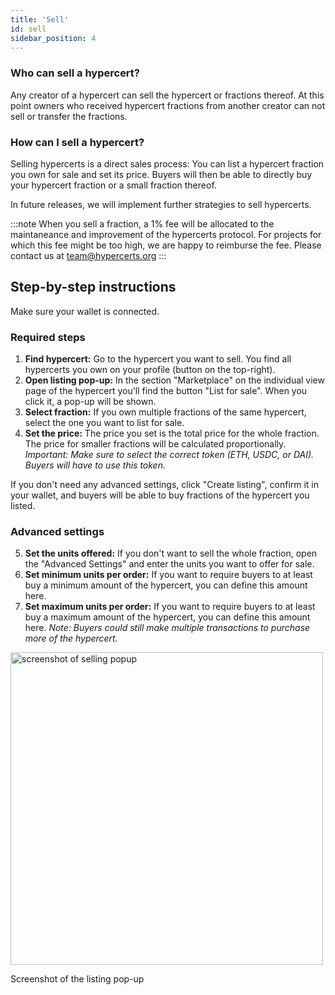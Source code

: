 ```yaml
---
title: 'Sell'
id: sell
sidebar_position: 4
---
```


### Who can sell a hypercert?

Any creator of a hypercert can sell the hypercert or fractions thereof. At this point owners who received hypercert fractions from another creator can not sell or transfer the fractions.

### How can I sell a hypercert?

Selling hypercerts is a direct sales process: You can list a hypercert fraction you own for sale and set its price. Buyers will then be able to directly buy your hypercert fraction or a small fraction thereof.

In future releases, we will implement further strategies to sell hypercerts.

:::note
When you sell a fraction, a 1% fee will be allocated to the maintaneance and improvement of the hypercerts protocol. For projects for which this fee might be too high, we are happy to reimburse the fee. Please contact us at team@hypercerts.org
:::

## Step-by-step instructions

Make sure your wallet is connected.

### Required steps
1. **Find hypercert:** Go to the hypercert you want to sell. You find all hypercerts you own on your profile (button on the top-right).
2. **Open listing pop-up:** In the section "Marketplace" on the individual view page of the hypercert you'll find the button "List for sale". When you click it, a pop-up will be shown.
3. **Select fraction:** If you own multiple fractions of the same hypercert, select the one you want to list for sale.
4. **Set the price:** The price you set is the total price for the whole fraction. The price for smaller fractions will be calculated proportionally. *Important: Make sure to select the correct token (ETH, USDC, or DAI). Buyers will have to use this token.*

If you don't need any advanced settings, click "Create listing", confirm it in your wallet, and buyers will be able to buy fractions of the hypercert you listed.

### Advanced settings

5. **Set the units offered:** If you don't want to sell the whole fraction, open the "Advanced Settings" and enter the units you want to offer for sale.
6. **Set minimum units per order:** If you want to require buyers to at least buy a minimum amount of the hypercert, you can define this amount here.
7. **Set maximum units per order:** If you want to require buyers to at least buy a maximum amount of the hypercert, you can define this amount here. *Note: Buyers could still make multiple transactions to purchase more of the hypercert.*

<div style={{textAlign: 'center'}}>
    <img src="/img/selling_popup.png" alt="screenshot of selling popup" width="500"/>
  <p style={{ marginTop: '6px', fontStyle: 'italic' }}>Screenshot of the listing pop-up</p>
</div>